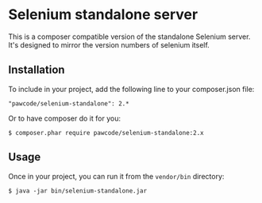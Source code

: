 # Selenium standalone server #

This is a composer compatible version of the standalone Selenium server. It's designed to mirror the version numbers of
selenium itself.

## Installation ##
To include in your project, add the following line to your composer.json file:

    "pawcode/selenium-standalone": 2.*
    
Or to have composer do it for you:

    $ composer.phar require pawcode/selenium-standalone:2.x
    
## Usage ##
Once in your project, you can run it from the `vendor/bin` directory:

    $ java -jar bin/selenium-standalone.jar
    
